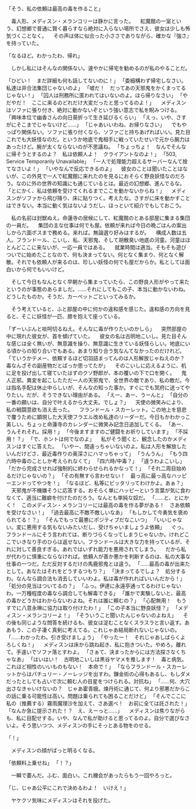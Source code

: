 「そう、私の依頼は最高の毒を作ること」

　毒人形、メディスン・メランコリーは静かに言った。
　紅魔館の一室という、幻想郷で普通に賢く暮らすなら絶対に入らない場所でさえ、彼女は少しも怖気づくことなく。
　その声は体に似合った小ささでありながら、確かな『強さ』を持っていた。

「なるほど。わかったわ、帰れ」

　しかし私にはそんなの関係ない。速やかに帰宅を勧めるのが私のやることだ。

「ひどい！　まだ詳細も何も話してないのに！」
「委細構わず帰宅しなさい。私達は非合法集団じゃないのよ」
「嘘だ！　だってあの天邪鬼をかくまってるじゃない！」
「囚人は刑務所に匿われてはいないのよ。ほら帰りなさい」
「やだやだ！　ここに来るのどれだけ大変だったと思ってるのよ！」
　メディスンはソファに張り付き、絶対に動かないぞという強い意志で私を睨みつける。
「興味本位で幽香さんの向日葵折って生き延びるくらい」
「えっ、いや、さすがにそこまでじゃないけど……」
「じゃあいいわね、お帰りなさい」
　でもやっぱり関係ない。ソファに張り付くなら、ソファごと持ちあげればいい。見た目これでも大妖怪なのだ。というか地底で鬼相手に戦っていたせいで元から腕力はあったけど。腕が太くならないのが不思議ね。
「ちょっちょ！　なんでそんなに帰そうとするのよ？　私は依頼人よ！　クライアントなのよ！」
「503, Service Temporarily Unavailable」
「一人で処理能力超えるサーバーなんて捨てなさいよ！」
「いやなんで反応できるのよ」
　彼女のことは聞いたことはないが、この外見で一人で紅魔館に来れたのを見るにおそらく野良妖怪なのだろう。なのに外の世界の知識にも通じているとは。最近の幻想郷、進んでるな。
「とにかく、私は依頼を受けてくれるまでここを動かないからね！」
　メディスンがソファから飛び降り、床に貼りつく。考えたな。さすがに床を動かすことはできない。本当に動く気はないようだし、ほっといて紹介でもしておこう。

　私の名前は封獣ぬえ。命蓮寺の居候にして、紅魔館のとある部屋に集まる集団の一員だ。
　集団の主な仕事は何でも屋。依頼が来れば今日の晩ごはんの案出しから六面ボスまで務める。来れば。無論選り好みはするが。
　構成人数は五人。フランドール、こいし、私、天邪鬼、そして胡散臭い地底の河童。河童はほとんどここに来ないが、一応一員ではある。
　就業時間は適当。そもそも遊びついでに始めたことなので、何も決まってない。何となく集まり、何となく解散。それでも依頼人が来るのは、珍しい妖怪の何でも屋だからか。私としては面白いから何でもいいけど。

　そして今日もなんとなく早朝から集まっていたら、この野良人形がやって来たというのが事態のあらましだ。……それにしてもこの子、本当に動かないわね。どうしたものか。そうだ、カーペットごといってみるか。

　そう考えていると、ふと部屋の中に何かの違和感を感じた。違和感の方向を見ると、そこに妖怪が一匹、膝を抱えて座っている。

「ずーいぶんと啖呵切るねえ。そんなに毒が作りたいのかしら」
　突然部屋の中に現れた彼女が、首を傾げていた。
　彼女の名は古明地こいし。見た目そんな感じは全く無いが、無意識を操り、無意識に生きている妖怪らしい。地底にいる頃からの知り合いでもある。あまり知り合う気なんてなかったのだけれど。
「ていうかテメー、依頼するほど切羽詰まってんのは人形解放じゃねえのか？　毒なんざその副産物だとばっか思ってたが」
　そのこいしに応えるように、机に足を投げ出して寝ていたはずのクソ野郎が、本の覆いの下で口を開く。
　鬼人正邪。異変を起こしたただ一人の天邪鬼で、全世界の敵であり、私の敵だ。今は指名手配は休止中らしいが、そんなの知った事か。すぐにでも冥府に送ってやりたい。だが、そうできない理由がある。
「えー、あー、うーんと」
「自分の一番の願いは、自分で叶えるから大丈夫。でしょ？」
　天使の微笑みにより、私の戦闘意欲も消え去った。
　フランドール・スカーレット。この地上を慈悲で覆うために顕現した大天使フラエル改め私達のリーダーだ。今日もかわかっこ美しい。ちょっと命蓮寺のカレンダーに微笑み記念日追加してくる。
「あー、うんそれそれ。採用！」
「今後ますますのご健闘をお祈りしています」
「不採用！？」
「で、ホントは何でなのよ」
　私がそう聞くと、観念したのかメディスンはすぐに答えた。
「いやー、間違っちゃいないのよ。私は人形を解放したいんだけどさ、最近毒作りの奥深さにハマっちゃって」
「うんうん」
「もう四六時中毒のことしか考えられなくて」
「四六時/中毒？」
「違うわよこいし」
「だから完成させれば強制的に終わらせられるかなって！」
「それ二周目始めるだけじゃないの？」
「その有無すら言わせない！　最っ高に最っ高なハッピーエンドってやつを！」
「なるほど、私等にピッタリってわけかよ。あぁ？」
　天邪鬼が不機嫌そうに応答する。おそらく単にハッピーという言葉が気に食わなくて、適当に難癖を付けたのだろう。なんとも単純な奴だ。
「……と、とにかく！　このメディスン・メランコリーには最高の毒を作る夢がある！　さあ依頼を受けなさい！」
「過去最高に不敵不敵しいなあ」
「もしかして今勇気を褒められてる！？」
「そんでもって最悪にポジティブだなこいつ」
「いいじゃない。変に悪用する気もないみたいだし、受けちゃいましょうよ依頼」
　ぐっ。フランドールにそう言われては、断りづらくなってしまうじゃないか。けれどここでいきなり手のひらは返せない。フランドールは大きな力を持っているが、それに対して善良すぎる。あれではいずれ能力を悪用されてしまう。
　だから私が代わりに慎重にならなければ。依頼人が善か悪かを判断するのは、私の大事な仕事の一つだ。ただ反対するだけの馬鹿邪鬼とは違う。
「……最高の毒が出来たとして。あなたはそれをどうするつもり？」
「決まってるでしょ？　処分するわ。なんなら調合法も消去していいわよ。私は毒が作れればいいんだから！」
「処分の見当はついてるの？」
「ふっ。伊達に永遠亭通ってるわけじゃないわ。一万種程度の毒なら調合しても解毒できる」
「誰かで実験しないと、最高の毒かどうかはわからないわよね。それは誰に頼むの？」
「心配無用！　もうすでに八意永琳に協力は取り付けたわ！」
「この子本当に野良妖怪？」
「メディスン・メランコリーよ！」
「そういうこと聞いたんじゃないのよねえ」
　その後も同じような問答を続けるも、彼女は淀むことなくスラスラと言い返す。ああもう、この子凄く真剣に考えてる。これじゃあ結局断れないじゃないの。
「……わかったわ。引き受けましょう」
「やったー！　それじゃあしばらくよろしくね！」
　メディスンは床から跳ね起き、私に抱きついた。やめろ。離れて。手違いでソファ落とすわよ。
「さぁて、決まったからには方法探さなくちゃなあ」
「はいはい！　古明地こいしは黒谷ヤマメを推します！　毒と病気。これほど相性のいいものもない！　本命で！」
「ならフランドール・スカーレットからはパチュリー・ノーレッジを出すわ。錬金術の心得もあるし、もしダメだったとしても占いで次に頼む人の目星をつけられる。対抗ね」
「……何、大穴出さなきゃいけないの？　じゃあ霍青娥。煉丹術に通じて、何より邪悪だからこの話に乗る可能性は高い。問題は乗られても困ることだけど」
「そんでここに私の（推薦する）霧雨魔理沙を加えて、さあ選べ！　お前に全ては託された！」
「なんか急に提示された！？　え、えーっと……」
　メディスンは焦りながらも、私に目配せする。いや、なんで私が助けると思ってるのよ。自分で選びなさいよ。そう思いつつ、メディスンの手にそっとある物をのせる。

「！」

　メディスンの顔がぱっと明るくなる。

「依頼料上乗せね」
「！？」

　一瞬で萎んだ。ふむ、面白い。これ機会があったらもう一回やろっと。

「じ、じゃあ公平にこれで決めるわよ！　いけえ！」

　ヤケクソ気味にメディスンはそれを投げた。

